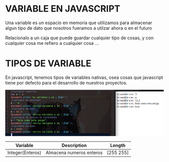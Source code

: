 # VARIABLE EN JAVASCRIPT
Una variable es un espacio en memoria que utilizamos para almacenar algun tipo de dato que
nosotros fueramos a utilzar ahora o en el futuro

Relacionalo a un caja que puede guardar cualquier tipo de cosas, y con cualquier cosa me refiero a cualquier cosa ...

# TIPOS DE VARIABLE
En javascript, tenemos tipos de variables nativas, osea cosas que javascript tiene por defecto para el desarrollo de 
nuestros proyectos.
  
<img src = "img/variableType.png">

|Variable|Description|Length|
|--------|-----------|------|
|Integer(Enteros)|Almacena numeros enteros|[255 255]|
